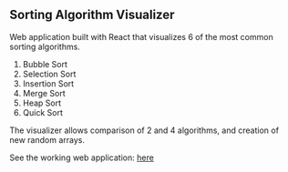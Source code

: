 ## Sorting Algorithm Visualizer

Web application built with React that visualizes 6 of the most common sorting algorithms.

1. Bubble Sort
2. Selection Sort
3. Insertion Sort
4. Merge Sort
5. Heap Sort
6. Quick Sort

The visualizer allows comparison of 2 and 4 algorithms, and creation of new random arrays. 


See the working web application: [here](https://diegojramirezs7.github.io/sorting-visualizer/)



